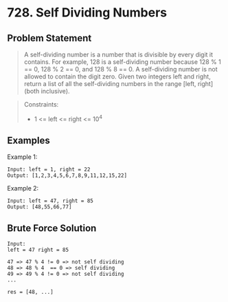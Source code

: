 # 728. Self Dividing Numbers

## Problem Statement

> A self-dividing number is a number that is divisible by every digit it contains.
> For example, 128 is a self-dividing number because 128 % 1 == 0, 128 % 2 == 0, and 128 % 8 == 0.
> A self-dividing number is not allowed to contain the digit zero.
> Given two integers left and right, return a list of all the self-dividing numbers in the range [left, right] (both inclusive).

> Constraints:
>
> - 1 <= left <= right <= 10<sup>4</sup>

## Examples

Example 1:

```
Input: left = 1, right = 22
Output: [1,2,3,4,5,6,7,8,9,11,12,15,22]
```

Example 2:

```
Input: left = 47, right = 85
Output: [48,55,66,77]
```

## Brute Force Solution

```
Input:
left = 47 right = 85

47 => 47 % 4 != 0 => not self dividing
48 => 48 % 4  == 0 => self dividing
49 => 49 % 4 != 0 => not self dividing
...

res = [48, ...]
```
